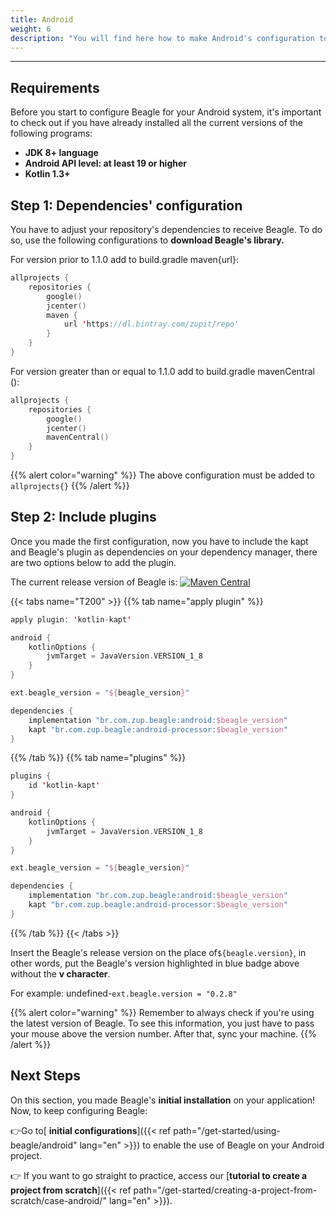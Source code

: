 ```yaml
---
title: Android
weight: 6
description: "You will find here how to make Android's configuration to install Beagle."
---
```


---

## Requirements

Before you start to configure Beagle for your Android system, it's important to check out if you have already installed all the current versions of the following programs:

- **JDK 8+ language**
- **Android API level: at least 19 or higher**
- **Kotlin 1.3+**

## **Step 1: Dependencies' configuration**

You have to adjust your repository's dependencies to receive Beagle. To do so, use the following configurations to **download Beagle's library.**

For version prior to 1.1.0 add to build.gradle maven{url}:

```kotlin
allprojects {
    repositories {
        google()
        jcenter()
        maven {
            url 'https://dl.bintray.com/zupit/repo'
        }
    }
}
```

For version greater than or equal to 1.1.0 add to build.gradle mavenCentral ():

```kotlin
allprojects {
    repositories {
        google()
        jcenter()
        mavenCentral()
    }
}
```

{{% alert color="warning" %}}
The above configuration must be added to `allprojects{}`
{{% /alert %}}

## **Step 2: Include plugins**

Once you made the first configuration, now you have to include the kapt and Beagle's plugin as dependencies on your dependency manager, there are two options below to add the plugin.

The current release version of Beagle is: [![Maven Central](https://img.shields.io/maven-central/v/br.com.zup.beagle/android)](https://mvnrepository.com/artifact/br.com.zup.beagle/android)

{{< tabs name="T200" >}}
{{% tab name="apply plugin" %}}

```kotlin
apply plugin: 'kotlin-kapt'

android {
    kotlinOptions {
        jvmTarget = JavaVersion.VERSION_1_8
    }
}

ext.beagle_version = "${beagle_version}"

dependencies {
    implementation "br.com.zup.beagle:android:$beagle_version"
    kapt "br.com.zup.beagle:android-processor:$beagle_version"
}
```

{{% /tab %}}
{{% tab name="plugins" %}}

```kotlin
plugins {
	id 'kotlin-kapt'
}

android {
    kotlinOptions {
        jvmTarget = JavaVersion.VERSION_1_8
    }
}

ext.beagle_version = "${beagle_version}"

dependencies {
    implementation "br.com.zup.beagle:android:$beagle_version"
    kapt "br.com.zup.beagle:android-processor:$beagle_version"
}
```

{{% /tab %}}
{{< /tabs >}}

Insert the Beagle's release version on the place of`${beagle.version}`, in other words, put the Beagle's version highlighted in blue badge above without the **v character**.

For example: undefined-`ext.beagle.version = "0.2.8"`

{{% alert color="warning" %}}
Remember to always check if you're using the latest version of Beagle. To see this information, you just have to pass your mouse above the version number. After that, sync your machine.
{{% /alert %}}

## Next Steps

On this section, you made Beagle's **initial installation** on your application!  
Now, to keep configuring Beagle:

👉Go to[ **initial configurations**]({{< ref path="/get-started/using-beagle/android" lang="en" >}}) to enable the use of Beagle on your Android project.

👉 If you want to go straight to practice, access our [**tutorial to create a project from scratch**]({{< ref path="/get-started/creating-a-project-from-scratch/case-android/" lang="en" >}}).
